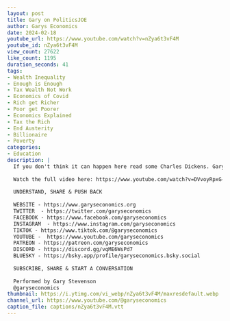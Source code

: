 ```yaml
---
layout: post
title: Gary on PoliticsJOE
author: Garys Economics
date: 2024-02-18
youtube_url: https://www.youtube.com/watch?v=nZya6t3vF4M
youtube_id: nZya6t3vF4M
view_count: 27622
like_count: 1195
duration_seconds: 41
tags:
- Wealth Inequality
- Enough is Enough
- Tax Wealth Not Work
- Economics of Covid
- Rich get Richer
- Poor get Poorer
- Economics Explained
- Tax the Rich
- End Austerity
- Billionaire
- Poverty
categories:
- Education
description: |
  If you don't think it can happen here read some Charles Dickens. Gary on @PoliticsJOE. 
  
  Watch the full video here: https://www.youtube.com/watch?v=DVvoyRpxG-A&t=55s&ab_channel=PoliticsJOE
  
  UNDERSTAND, SHARE & PUSH BACK
  
  WEBSITE - https://www.garyseconomics.org
  TWITTER  - https://twitter.com/garyseconomics
  FACEBOOK - https://www.facebook.com/garyseconomics
  INSTAGRAM  - https://www.instagram.com/garyseconomics
  TIKTOK - https://www.tiktok.com/@garyseconomics
  YOUTUBE -  https://www.youtube.com/garyseconomics
  PATREON - https://patreon.com/garyseconomics
  DISCORD - https://discord.gg/vqME6WsPd7
  BLUESKY - https://bsky.app/profile/garyseconomics.bsky.social
  
  SUBSCRIBE, SHARE & START A CONVERSATION
  
  Performed by Gary Stevenson
  @garyseconomics
thumbnail: https://i.ytimg.com/vi_webp/nZya6t3vF4M/maxresdefault.webp
channel_url: https://www.youtube.com/@garyseconomics
caption_file: captions/nZya6t3vF4M.vtt
---
```

